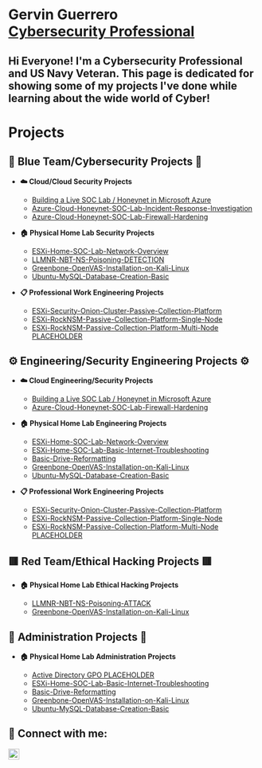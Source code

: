 <h1>Gervin Guerrero <br/><a href="https://www.linkedin.com/in/gervin-g-407884227/">Cybersecurity Professional</a></h1>

## Hi Everyone! I'm a Cybersecurity Professional and US Navy Veteran. This page is dedicated for showing some of my projects I've done while learning about the wide world of Cyber!

# Projects

<h2>🔵 Blue Team/Cybersecurity Projects 🔵</h2>

- <b>☁️ Cloud/Cloud Security Projects</b>
  - [Building a Live SOC Lab / Honeynet in Microsoft Azure](https://github.com/gervguerrero/Azure-Cloud-SOC-Lab)
  - [Azure-Cloud-Honeynet-SOC-Lab-Incident-Response-Investigation](https://github.com/gervguerrero/Azure-Cloud-Honeynet-SOC-Lab-Incident-Response-Investigation)
  - [Azure-Cloud-Honeynet-SOC-Lab-Firewall-Hardening](https://github.com/gervguerrero/Azure-Cloud-Honeynet-SOC-Lab-Firewall-Hardening)

- <b>🏠 Physical Home Lab Security Projects </b>
  - [ESXi-Home-SOC-Lab-Network-Overview](https://github.com/gervguerrero/ESXi-Home-SOC-Lab-Network-Overview)
  - [LLMNR-NBT-NS-Poisoning-DETECTION](https://github.com/gervguerrero/LLMNR-NBT-NS-Poisoning-DETECTION)
  - [Greenbone-OpenVAS-Installation-on-Kali-Linux](https://github.com/gervguerrero/Greenbone-OpenVAS-Installation-on-Kali-Linux)
  - [Ubuntu-MySQL-Database-Creation-Basic](https://github.com/gervguerrero/Ubuntu-MySQL-Database-Creation-Basic)
    
- <b>📋 Professional Work Engineering Projects</b>
  - [ESXi-Security-Onion-Cluster-Passive-Collection-Platform](https://github.com/gervguerrero/ESXi-Security-Onion-Passive-Collection-Platform)
  - [ESXi-RockNSM-Passive-Collection-Platform-Single-Node](https://github.com/gervguerrero/ESXi-RockNSM-Passive-Collection-Platform-Single-Node)
  - [ESXi-RockNSM-Passive-Collection-Platform-Multi-Node PLACEHOLDER](https://github.com/gervguerrero/ESXi-RockNSM-Passive-Collection-Platform-Single-Node)
    
<h2>⚙️ Engineering/Security Engineering Projects ⚙️</h2>

- <b>☁️ Cloud Engineering/Security Projects</b>
  - [Building a Live SOC Lab / Honeynet in Microsoft Azure](https://github.com/gervguerrero/Azure-Cloud-SOC-Lab)
  - [Azure-Cloud-Honeynet-SOC-Lab-Firewall-Hardening](https://github.com/gervguerrero/Azure-Cloud-Honeynet-SOC-Lab-Firewall-Hardening) 

- <b>🏠 Physical Home Lab Engineering Projects</b>
  - [ESXi-Home-SOC-Lab-Network-Overview](https://github.com/gervguerrero/ESXi-Home-SOC-Lab-Network-Overview)
  - [ESXi-Home-SOC-Lab-Basic-Internet-Troubleshooting](https://github.com/gervguerrero/ESXi-Home-SOC-Lab-Basic-Internet-Troubleshooting)
  - [Basic-Drive-Reformatting](https://github.com/gervguerrero/Basic-Drive-Reformatting)
  - [Greenbone-OpenVAS-Installation-on-Kali-Linux](https://github.com/gervguerrero/Greenbone-OpenVAS-Installation-on-Kali-Linux)
  - [Ubuntu-MySQL-Database-Creation-Basic](https://github.com/gervguerrero/Ubuntu-MySQL-Database-Creation-Basic)

- <b>📋 Professional Work Engineering Projects</b>
  - [ESXi-Security-Onion-Cluster-Passive-Collection-Platform](https://github.com/gervguerrero/ESXi-Security-Onion-Passive-Collection-Platform)
  - [ESXi-RockNSM-Passive-Collection-Platform-Single-Node](https://github.com/gervguerrero/ESXi-RockNSM-Passive-Collection-Platform-Single-Node)
  - [ESXi-RockNSM-Passive-Collection-Platform-Multi-Node PLACEHOLDER](https://github.com/gervguerrero/ESXi-RockNSM-Passive-Collection-Platform-Single-Node)
    
<h2>🟥 Red Team/Ethical Hacking Projects 🟥</h2>

- <b>🏠 Physical Home Lab Ethical Hacking Projects</b>

  - [LLMNR-NBT-NS-Poisoning-ATTACK](https://github.com/gervguerrero/LLMNR-NBT-NS-Poisoning-ATTACK)
  - [Greenbone-OpenVAS-Installation-on-Kali-Linux](https://github.com/gervguerrero/Greenbone-OpenVAS-Installation-on-Kali-Linux)

<h2>📁 Administration Projects 📁</h2>

- <b>🏠 Physical Home Lab Administration Projects</b>

  - [Active Directory GPO PLACEHOLDER](https://github.com/gervguerrero/LLMNR-NBT-NS-Poisoning-ATTACK)
  - [ESXi-Home-SOC-Lab-Basic-Internet-Troubleshooting](https://github.com/gervguerrero/ESXi-Home-SOC-Lab-Basic-Internet-Troubleshooting)
  - [Basic-Drive-Reformatting](https://github.com/gervguerrero/Basic-Drive-Reformatting)
  - [Greenbone-OpenVAS-Installation-on-Kali-Linux](https://github.com/gervguerrero/Greenbone-OpenVAS-Installation-on-Kali-Linux)
  - [Ubuntu-MySQL-Database-Creation-Basic](https://github.com/gervguerrero/Ubuntu-MySQL-Database-Creation-Basic)
    
<h2> 🤳 Connect with me:</h2>

[<img align="left" alt="JoshMadakor | LinkedIn" width="22px" src="https://cdn.jsdelivr.net/npm/simple-icons@v3/icons/linkedin.svg" />][linkedin]

[linkedin]: https://www.linkedin.com/in/gervin-g-407884227/

<!--
**joshmadakor1/joshmadakor1** is a ✨ _special_ ✨ repository because its `README.md` (this file) appears on your GitHub profile.

Here are some ideas to get you started:

- 🔭 I’m currently working on ...
- 🌱 I’m currently learning ...
- 👯 I’m looking to collaborate on ...
- 🤔 I’m looking for help with ...
- 💬 Ask me about ...
- 📫 How to reach me: ...
- 😄 Pronouns: ...
- ⚡ Fun fact: ...
-->
